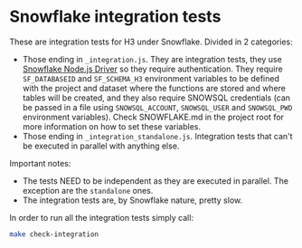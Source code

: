 # Snowflake integration tests

These are integration tests for H3 under Snowflake. Divided in 2 categories:

  * Those ending in `_integration.js`. They are integration tests, they use [Snowflake Node.js Driver](https://docs.snowflake.com/en/user-guide/nodejs-driver.html) so they require authentication. They require `SF_DATABASEID` and `SF_SCHEMA_H3` environment variables to be defined with the project and dataset where the functions are stored and where tables will be created, and they also require SNOWSQL credentials (can be passed in a file using `SNOWSQL_ACCOUNT`, `SNOWSQL_USER` and `SNOWSQL_PWD` environment variables). Check SNOWFLAKE.md in the project root for more information on how to set these variables.
  * Those ending in `_integration_standalone.js`. Integration tests that can't be executed in parallel with anything else.

Important notes:
  * The tests NEED to be independent as they are executed in parallel. The exception are the `standalone` ones.
  * The integration tests are, by Snowflake nature, pretty slow.

  In order to run all the integration tests simply call:
 
```bash
make check-integration
```
